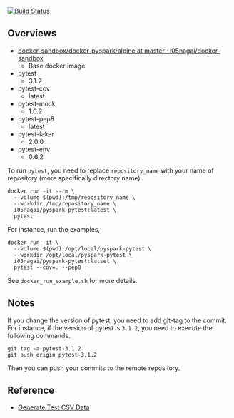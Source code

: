 [![Build Status](https://travis-ci.org/i05nagai/docker-pyspark-pytest.svg?branch=master)](https://travis-ci.org/i05nagai/docker-pyspark-pytest)

## Overviews
* [docker\-sandbox/docker\-pyspark/alpine at master · i05nagai/docker\-sandbox](https://github.com/i05nagai/docker-sandbox/tree/master/docker-pyspark/alpine)
    * Base docker image
* pytest
    * 3.1.2
* pytest-cov
    * latest
* pytest-mock
    * 1.6.2
* pytest-pep8
    * latest
* pytest-faker
    * 2.0.0
* pytest-env
    * 0.6.2

To run `pytest`, you need to replace `repository_name` with your name of repository (more specifically directory name).

```
docker run -it --rm \
  --volume $(pwd):/tmp/repository_name \
  --workdir /tmp/repository_name \
  i05nagai/pyspark-pytest:latest \
  pytest
```


For instance, run the examples, 

```
docker run -it \
  --volume $(pwd):/opt/local/pyspark-pytest \
  --workdir /opt/local/pyspark-pytest \
  i05nagai/pyspark-pytest:latset \
  pytest --cov=. --pep8
```

See `docker_run_example.sh` for more details.


## Notes
If you change the version of pytest, you need to add git-tag to the commit.
For instance, if the version of pytest is `3.1.2`, you need to execute the following commands.

```
git tag -a pytest-3.1.2
git push origin pytest-3.1.2
```

Then you can push your commits to the remote repository.

## Reference
* [Generate Test CSV Data](http://www.convertcsv.com/generate-test-data.htm)
